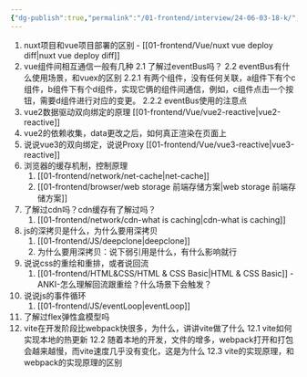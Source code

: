 ```yaml
---
{"dg-publish":true,"permalink":"/01-frontend/interview/24-06-03-18-k/","created":"2024-06-04T10:07:24.000+08:00","updated":"2024-06-04T11:11:14.694+08:00"}
---
```


1. nuxt项目和vue项目部署的区别 - [[01-frontend/Vue/nuxt vue deploy diff\|nuxt vue deploy diff]]
2. vue组件间相互通信一般有几种 
   2.1 了解过eventBus吗？
   2.2 eventBus有什么使用场景，和vuex的区别
	   2.2.1 有两个组件，没有任何关联，a组件下有个c组件，b组件下有个d组件，实现它俩的组件间通信，例如，c组件点击一个按钮，需要d组件进行对应的变更。
	   2.2.2 eventBus使用的注意点
3.  vue2数据驱动双向绑定的原理  [[01-frontend/Vue/vue2-reactive\|vue2-reactive]]
4.  vue2的依赖收集，data更改之后，如何真正渲染在页面上
5.  说说vue3的双向绑定，说说Proxy [[01-frontend/Vue/vue3-reactive\|vue3-reactive]]
6.  浏览器的缓存机制，控制原理 
	1. [[01-frontend/network/net-cache\|net-cache]]
	2. [[01-frontend/browser/web storage 前端存储方案\|web storage 前端存储方案]]
7.  了解过cdn吗？cdn缓存有了解过吗？
	1. [[01-frontend/network/cdn-what is caching\|cdn-what is caching]]
8.  js的深拷贝是什么，为什么要用深拷贝
	1. [[01-frontend/JS/deepclone\|deepclone]]
	2. 为什么要用深拷贝：说下弱引用是什么，有什么影响就行
9. 说说css的重绘和重排，或者说回流
	1. [[01-frontend/HTML&CSS/HTML & CSS Basic\|HTML & CSS Basic]] - ANKI-怎么理解回流跟重绘？什么场景下会触发？
10. 说说js的事件循环
	1. [[01-frontend/JS/eventLoop\|eventLoop]]
11. 了解过flex弹性盒模型吗
12. vite在开发阶段比webpack快很多，为什么，讲讲vite做了什么
	12.1 vite如何实现本地的热更新
	12.2 随着本地的开发，文件的增多，webpack打开和打包会越来越慢，而vite速度几乎没有变化，这是为什么
	12.3 vite的实现原理，和webpack的实现原理的区别